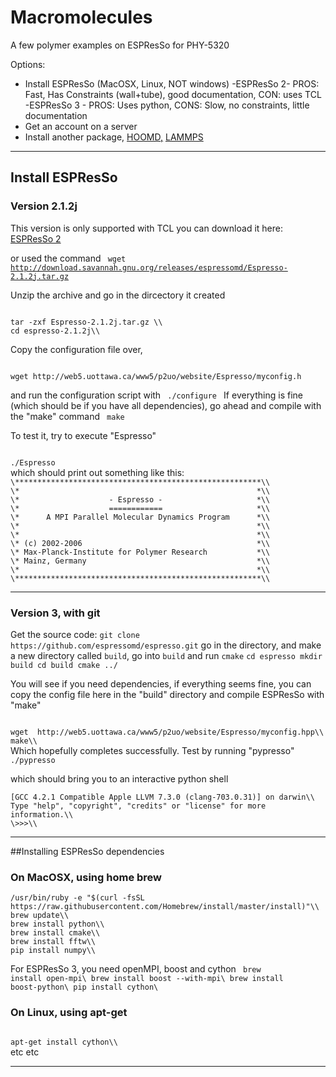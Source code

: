 # Macromolecules

A few polymer examples on ESPResSo for PHY-5320

Options: 
- Install ESPResSo (MacOSX, Linux, NOT windows)
 -ESPResSo 2- PROS: Fast, Has Constraints (wall+tube), good documentation, CON: uses TCL
 -ESPResSo 3 - PROS: Uses python, CONS: Slow, no constraints, little documentation
- Get an account on a server
- Install another package, [HOOMD,](http://glotzerlab.engin.umich.edu/hoomd-blue/) [LAMMPS](http://lammps.sandia.gov/)
 
----------
## Install ESPResSo
### Version 2.1.2j

This version is only supported with TCL
you can download it here: [ESPResSo 2](http://download.savannah.gnu.org/releases/espressomd/Espresso-2.1.2j.tar.gz)

or used the command
<code bash>
wget http://download.savannah.gnu.org/releases/espressomd/Espresso-2.1.2j.tar.gz
</code>

Unzip the archive and go in the dircectory it created

<code>
tar -zxf Espresso-2.1.2j.tar.gz \\
cd espresso-2.1.2j\\
</code>

Copy the configuration file over, 

<code>
wget http://web5.uottawa.ca/www5/p2uo/website/Espresso/myconfig.h
</code>

and run the configuration script with
<code>
./configure
</code>
If everything is fine (which should be if you have all dependencies), go ahead and compile with the "make" command
<code>
make
</code>

To test it, try to execute "Espresso"

<code>
./Espresso
</code>
which should print out something like this:

<code>
\*******************************************************\\
\*                                                     *\\
\*                    - Espresso -                     *\\
\*                    ============                     *\\
\*      A MPI Parallel Molecular Dynamics Program      *\\
\*                                                     *\\
\*                                                     *\\
\* (c) 2002-2006                                       *\\
\* Max-Planck-Institute for Polymer Research           *\\
\* Mainz, Germany                                      *\\
\*                                                     *\\
\*******************************************************\\
</code>


----------


### Version 3, with git
Get the source code:
``
git clone https://github.com/espressomd/espresso.git
``
go in the directory, and make a new directory called ``build``, go into ``build`` and run ``cmake``
``
cd espresso
mkdir build
cd build
cmake ../
``

You will see if you need dependencies, if everything seems fine, you can copy the config file here in the "build" directory and compile ESPResSo with "make"

<code>
wget  http://web5.uottawa.ca/www5/p2uo/website/Espresso/myconfig.hpp\\
make\\
</code>
Which hopefully completes successfully.
Test by running "pypresso"

<code>
./pypresso
</code>

which should bring you to an interactive python shell

```
[GCC 4.2.1 Compatible Apple LLVM 7.3.0 (clang-703.0.31)] on darwin\\
Type "help", "copyright", "credits" or "license" for more information.\\
\>>>\\
```


----------


##Installing ESPResSo dependencies

### On MacOSX, using home brew
```
/usr/bin/ruby -e "$(curl -fsSL https://raw.githubusercontent.com/Homebrew/install/master/install)"\\
brew update\\
brew install python\\
brew install cmake\\
brew install fftw\\
pip install numpy\\
```

For ESPResSo 3, you need openMPI, boost and cython
<code>
brew install open-mpi\\
brew install boost --with-mpi\\
brew install boost-python\\
pip install cython\\
</code>

### On Linux, using apt-get
<code>
apt-get install cython\\
</code>
etc etc

----------


  

